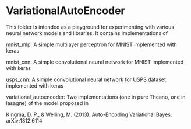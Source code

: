 # VariationalAutoEncoder

This folder is intended as a playground for experimenting with various neural network models and libraries. It contains implementations of

mnist_mlp: A simple multilayer perceptron for MNIST implemented with keras

mnist_cnn: A simple convolutional neural network for MNIST implemented with keras

usps_cnn: A simple convolutional neural network for USPS dataset implemented with keras

variational_autoencoder: Two implementations (one in pure Theano, one in lasagne) of the model proposed in

Kingma, D. P., & Welling, M. (2013). Auto-Encoding Variational Bayes. arXiv:1312.6114
